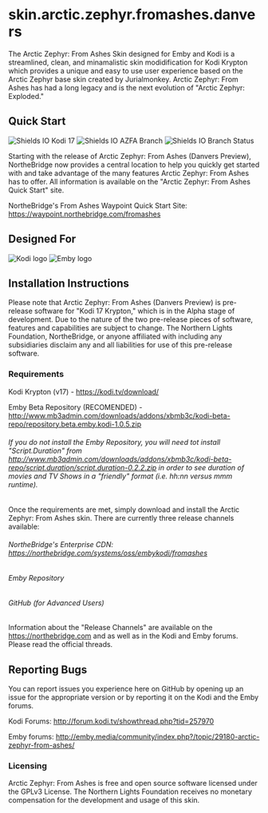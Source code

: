 # skin.arctic.zephyr.fromashes.danvers
The Arctic Zephyr: From Ashes Skin designed for Emby and Kodi is a streamlined, clean, and minamalistic skin modidification for Kodi Krypton which provides a unique and easy to use user experience based on the Arctic Zephyr base skin created by Jurialmonkey. Arctic Zephyr: From Ashes has had a long legacy and is the next evolution of "Arctic Zephyr: Exploded."

## Quick Start
![Shields IO Kodi 17](https://img.shields.io/badge/Kodi-17-blue.svg) ![Shields IO AZFA Branch](https://img.shields.io/badge/Arctic%20Zephyr%3A%20From%20Ashes-Danvers%20(4.0.20--alpha)-blue.svg) ![Shields IO Branch Status](https://img.shields.io/badge/Danvers%20Preview-Alpha%201-red.svg)

Starting with the release of Arctic Zephyr: From Ashes (Danvers Preview), NortheBridge now provides a central location to help you quickly get started with and take advantage of the many features Arctic Zephyr: From Ashes has to offer. All information is available on the "Arctic Zephyr: From Ashes Quick Start" site.

NortheBridge's From Ashes Waypoint Quick Start Site: https://waypoint.northebridge.com/fromashes

## Designed For
![Kodi logo](https://raw.githubusercontent.com/xbmc/xbmc-forum/master/xbmc/images/logo-sbs-black.png) ![Emby logo](http://emby.media/community/public/style_images/logoemby.png)

## Installation Instructions
Please note that Arctic Zephyr: From Ashes (Danvers Preview) is pre-release software for "Kodi 17 Krypton," which is in the Alpha stage of development. Due to the nature of the two pre-release pieces of software, features and capabilities are subject to change. The Northern Lights Foundation, NortheBridge, or anyone affiliated with including any subsidiaries disclaim any and all liabilities for use of this pre-release software.

### Requirements
Kodi Krypton (v17) - https://kodi.tv/download/

Emby Beta Repository (RECOMENDED) - http://www.mb3admin.com/downloads/addons/xbmb3c/kodi-beta-repo/repository.beta.emby.kodi-1.0.5.zip

###### If you do not install the Emby Repository, you will need tot install "Script.Duration" from http://www.mb3admin.com/downloads/addons/xbmb3c/kodi-beta-repo/script.duration/script.duration-0.2.2.zip in order to see duration of movies and TV Shows in a "friendly" format (i.e. hh:nn versus mmm runtime).

Once the requirements are met, simply download and install the Arctic Zephyr: From Ashes skin. There are currently three release channels available:

###### NortheBridge's Enterprise CDN: https://northebridge.com/systems/oss/embykodi/fromashes
###### Emby Repository
###### GitHub (for Advanced Users)

Information about the "Release Channels" are available on the https://northebridge.com and as well as in the Kodi and Emby forums. Please read the official threads.

## Reporting Bugs
You can report issues you experience here on GitHub by opening up an issue for the appropriate version or by reporting it on the Kodi and the Emby forums.

Kodi Forums: http://forum.kodi.tv/showthread.php?tid=257970

Emby forums: http://emby.media/community/index.php?/topic/29180-arctic-zephyr-from-ashes/

### Licensing
Arctic Zephyr: From Ashes is free and open source software licensed under the GPLv3 License. The Northern Lights Foundation receives no monetary compensation for the development and usage of this skin.
